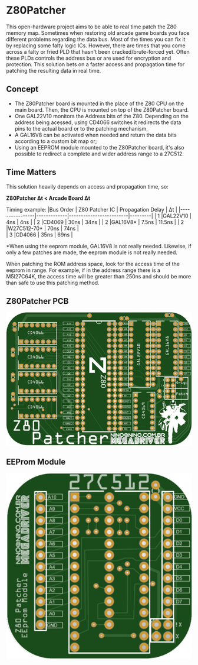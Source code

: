 # Z80Patcher
  
This open-hardware project aims to be able to real time patch the Z80 memory map. Sometimes when restoring old arcade game boards you face different problems regarding the data bus. Most of the times you can fix it by replacing some falty logic ICs. However, there are times that you come across a falty or fried PLD that hasn't been cracked/brute-forced yet. Often these PLDs controls the address bus or are used for encryption and protection. This solution bets on a faster access and propagation time for patching the resulting data in real time.  
  
## Concept
  
- The Z80Patcher board is mounted in the place of the Z80 CPU on the main board. Then, the CPU is mounted on top of the Z80Patcher board.
- One GAL22V10 monitors the Address bits of the Z80. Depending on the address being acessed, using CD4066 switches it redirects the data pins to the actual board or to the patching mechanism.  
- A GAL16V8 can be activated when needed and return the data bits according to a custom bit map or; 
- Using an EEPROM module mounted to the Z80Patcher board, it's also possible to redirect a complete and wider address range to a 27C512.  
  
## Time Matters  
This solution heavily depends on access and propagation time, so:  
  
**Z80Patcher &#916;t &#60; Arcade Board &#916;t**  
  
Timing example:
|Bus Order       | Z80 Patcher IC | Propagation Delay       | &#916;t |
|----------------|-------------|-------------------------|---------|
| 1              |GAL22V10     |          4ns            |   4ns   |
| 2              |CD4069       |         30ns            |   34ns  |
| 2              |GAL16V8*     |         7.5ns           |  11.5ns |
| 2              |W27C512-70*  |         70ns            |  74ns   |  
| 3              |CD4066       |         35ns            |   69ns  |

*When using the eeprom module, GAL16V8 is not really needed. Likewise, if only a few patches are made, the eeprom module is not really needed.  
  
When patching the ROM address space, look for the access time of the eeprom in range. For example, if in the address range there is a M5l27C64K, the access time will be greater than 250ns and should be more than safe to use this patching method.  
  
## Z80Patcher PCB  
![PiPicoJamma 1.1 Front](https://github.com/ninomegadriver/Z80Patcher/blob/main/Z80Patcher-MainPCB.png?raw=true)  
  
## EEProm Module  
![PiPicoJamma 1.1 Front](https://github.com/ninomegadriver/Z80Patcher/blob/main/Z80Patcher-EEprom-Module.png?raw=true)  
  
  
